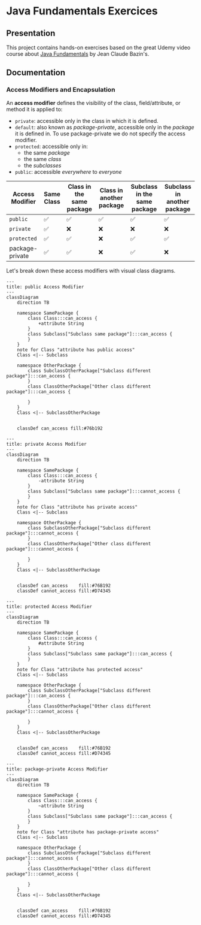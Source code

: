 # Java Fundamentals Exercices

## Presentation

This project contains hands-on exercises based on the great Udemy video course
about [Java Fundamentals](https://www.udemy.com/course/java-fundamentals-beginners/) by Jean Claude Bazin's.

## Documentation

### Access Modifiers and Encapsulation

An **access modifier** defines the visibility of the class, field/attribute, or method it is applied to:

- `private`: accessible only in the class in which it is defined.
- `default`: also known as *package-private*, accessible only in the *package* it is defined in. To use package-private we do not specify the access modifier.
- `protected`: accessible only in:
    - the same *package*
    - the same *class*
    - the *subclasses*
- `public`: accessible *everywhere* to *everyone*

| Access Modifier | Same Class | Class in the same package | Class in another package | Subclass in the same package | Subclass in another package |
| --------------- | ---------- | ------------------------- | ------------------------ | ---------------------------- | --------------------------- |
| `public`        | ✅          | ✅                         | ✅                        | ✅                            | ✅                           |
| `private`       | ✅          | ❌                         | ❌                        | ❌                            | ❌                           |
| `protected`     | ✅          | ✅                         | ❌                        | ✅                            | ✅                           |
| package-private | ✅          | ✅                         | ❌                        | ✅                            | ❌                           |

Let's break down these access modifiers with visual class diagrams.

```mermaid
---
title: public Access Modifier
---
classDiagram
    direction TB
    
    namespace SamePackage {
        class Class:::can_access {
            +attribute String
        }
        class Subclass["Subclass same package"]:::can_access {
        }
    }
    note for Class "attribute has public access"
    Class <|-- Subclass
    
    namespace OtherPackage {
        class SubclassOtherPackage["Subclass different package"]:::can_access {
        }
        class ClassOtherPackage["Other class different package"]:::can_access {
            
        }
    }
    Class <|-- SubclassOtherPackage
    
    
    classDef can_access fill:#76b192
```

```mermaid
---
title: private Access Modifier
---
classDiagram
    direction TB
    
    namespace SamePackage {
        class Class:::can_access {
            -attribute String
        }
        class Subclass["Subclass same package"]:::cannot_access {
        }
    }
    note for Class "attribute has private access"
    Class <|-- Subclass
    
    namespace OtherPackage {
        class SubclassOtherPackage["Subclass different package"]:::cannot_access {
        }
        class ClassOtherPackage["Other class different package"]:::cannot_access {
            
        }
    }
    Class <|-- SubclassOtherPackage
    
    
    classDef can_access    fill:#76B192
    classDef cannot_access fill:#D74345
```

```mermaid
---
title: protected Access Modifier
---
classDiagram
    direction TB
    
    namespace SamePackage {
        class Class:::can_access {
            #attribute String
        }
        class Subclass["Subclass same package"]:::can_access {
        }
    }
    note for Class "attribute has protected access"
    Class <|-- Subclass
    
    namespace OtherPackage {
        class SubclassOtherPackage["Subclass different package"]:::can_access {
        }
        class ClassOtherPackage["Other class different package"]:::cannot_access {
            
        }
    }
    Class <|-- SubclassOtherPackage
    
    
    classDef can_access    fill:#76B192
    classDef cannot_access fill:#D74345
```

```mermaid
---
title: package-private Access Modifier
---
classDiagram
    direction TB
    
    namespace SamePackage {
        class Class:::can_access {
            ~attribute String
        }
        class Subclass["Subclass same package"]:::can_access {
        }
    }
    note for Class "attribute has package-private access"
    Class <|-- Subclass
    
    namespace OtherPackage {
        class SubclassOtherPackage["Subclass different package"]:::cannot_access {
        }
        class ClassOtherPackage["Other class different package"]:::cannot_access {
            
        }
    }
    Class <|-- SubclassOtherPackage
    
    
    classDef can_access    fill:#76B192
    classDef cannot_access fill:#D74345
```



